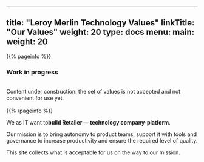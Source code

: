
---
title: "Leroy Merlin Technology Values"
linkTitle: "Our Values"
weight: 20
type: docs
menu:
  main:
    weight: 20
---

{{% pageinfo %}}
<h3>Work in progress</h3><br />
Content under construction: the set of values is not accepted and not convenient for use yet. <br /><br />
{{% /pageinfo %}}


We as IT want to<b>build Retailer — technology company-platform</b>.

Our mission is to bring autonomy to product teams, support it with tools and governance to increase productivity and ensure the required level of quality.

This site collects what is acceptable for us on the way to our mission.